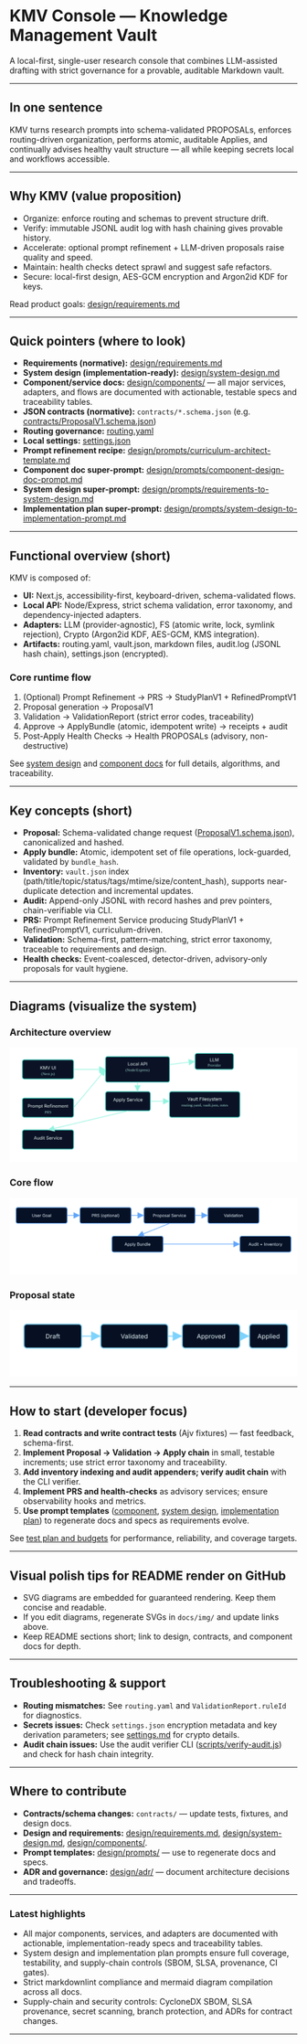# KMV Console — Knowledge Management Vault

A local-first, single-user research console that combines LLM-assisted drafting with strict governance for a provable, auditable Markdown vault.

---

## In one sentence

KMV turns research prompts into schema-validated PROPOSALs, enforces routing-driven organization, performs atomic, auditable Applies, and continually advises healthy vault structure — all while keeping secrets local and workflows accessible.

---

## Why KMV (value proposition)

- Organize: enforce routing and schemas to prevent structure drift.
- Verify: immutable JSONL audit log with hash chaining gives provable history.
- Accelerate: optional prompt refinement + LLM-driven proposals raise quality and speed.
- Maintain: health checks detect sprawl and suggest safe refactors.
- Secure: local-first design, AES-GCM encryption and Argon2id KDF for keys.

Read product goals: [design/requirements.md](design/requirements.md)

---

## Quick pointers (where to look)

- **Requirements (normative):** [design/requirements.md](design/requirements.md)
- **System design (implementation-ready):** [design/system-design.md](design/system-design.md)
- **Component/service docs:** [design/components/](design/components/) — all major services, adapters, and flows are documented with actionable, testable specs and traceability tables.
- **JSON contracts (normative):** `contracts/*.schema.json` (e.g. [contracts/ProposalV1.schema.json](contracts/ProposalV1.schema.json))
- **Routing governance:** [routing.yaml](routing.yaml)
- **Local settings:** [settings.json](settings.json)
- **Prompt refinement recipe:** [design/prompts/curriculum-architect-template.md](design/prompts/curriculum-architect-template.md)
- **Component doc super-prompt:** [design/prompts/component-design-doc-prompt.md](design/prompts/component-design-doc-prompt.md)
- **System design super-prompt:** [design/prompts/requirements-to-system-design.md](design/prompts/requirements-to-system-design.md)
- **Implementation plan super-prompt:** [design/prompts/system-design-to-implementation-prompt.md](design/prompts/system-design-to-implementation-prompt.md)

---

## Functional overview (short)

KMV is composed of:

- **UI:** Next.js, accessibility-first, keyboard-driven, schema-validated flows.
- **Local API:** Node/Express, strict schema validation, error taxonomy, and dependency-injected adapters.
- **Adapters:** LLM (provider-agnostic), FS (atomic write, lock, symlink rejection), Crypto (Argon2id KDF, AES-GCM, KMS integration).
- **Artifacts:** routing.yaml, vault.json, markdown files, audit.log (JSONL hash chain), settings.json (encrypted).

### Core runtime flow

1. (Optional) Prompt Refinement → PRS → StudyPlanV1 + RefinedPromptV1
2. Proposal generation → ProposalV1
3. Validation → ValidationReport (strict error codes, traceability)
4. Approve → ApplyBundle (atomic, idempotent write) → receipts + audit
5. Post-Apply Health Checks → Health PROPOSALs (advisory, non-destructive)

See [system design](design/system-design.md) and [component docs](design/components/) for full details, algorithms, and traceability.

---

## Key concepts (short)

- **Proposal:** Schema-validated change request ([ProposalV1.schema.json](contracts/ProposalV1.schema.json)), canonicalized and hashed.
- **Apply bundle:** Atomic, idempotent set of file operations, lock-guarded, validated by `bundle_hash`.
- **Inventory:** `vault.json` index (path/title/topic/status/tags/mtime/size/content_hash), supports near-duplicate detection and incremental updates.
- **Audit:** Append-only JSONL with record hashes and prev pointers, chain-verifiable via CLI.
- **PRS:** Prompt Refinement Service producing StudyPlanV1 + RefinedPromptV1, curriculum-driven.
- **Validation:** Schema-first, pattern-matching, strict error taxonomy, traceable to requirements and design.
- **Health checks:** Event-coalesced, detector-driven, advisory-only proposals for vault hygiene.

---

## Diagrams (visualize the system)

### Architecture overview

![Architecture overview](docs/img/architecture.svg)

### Core flow

![Core flow](docs/img/flow.svg)

### Proposal state

![Proposal state](docs/img/state.svg)

---

## How to start (developer focus)

1. **Read contracts and write contract tests** (Ajv fixtures) — fast feedback, schema-first.
2. **Implement Proposal → Validation → Apply chain** in small, testable increments; use strict error taxonomy and traceability.
3. **Add inventory indexing and audit appenders; verify audit chain** with the CLI verifier.
4. **Implement PRS and health-checks** as advisory services; ensure observability hooks and metrics.
5. **Use prompt templates** ([component](design/prompts/component-design-doc-prompt.md), [system design](design/prompts/requirements-to-system-design.md), [implementation plan](design/prompts/system-design-to-implementation-prompt.md)) to regenerate docs and specs as requirements evolve.

See [test plan and budgets](design/system-design.md#10-performance-engineering--test-plan) for performance, reliability, and coverage targets.

---

## Visual polish tips for README render on GitHub

- SVG diagrams are embedded for guaranteed rendering. Keep them concise and readable.
- If you edit diagrams, regenerate SVGs in `docs/img/` and update links above.
- Keep README sections short; link to design, contracts, and component docs for depth.

---

## Troubleshooting & support

- **Routing mismatches:** See `routing.yaml` and `ValidationReport.ruleId` for diagnostics.
- **Secrets issues:** Check `settings.json` encryption metadata and key derivation parameters; see [settings.md](design/components/settings.md) for crypto details.
- **Audit chain issues:** Use the audit verifier CLI ([scripts/verify-audit.js](scripts/verify-audit.js)) and check for hash chain integrity.

---

## Where to contribute

- **Contracts/schema changes:** `contracts/` — update tests, fixtures, and design docs.
- **Design and requirements:** [design/requirements.md](design/requirements.md), [design/system-design.md](design/system-design.md), [design/components/](design/components/).
- **Prompt templates:** [design/prompts/](design/prompts/) — use to regenerate docs and specs.
- **ADR and governance:** [design/adr/](design/adr/) — document architecture decisions and tradeoffs.

---

### Latest highlights

- All major components, services, and adapters are documented with actionable, implementation-ready specs and traceability tables.
- System design and implementation plan prompts ensure full coverage, testability, and supply-chain controls (SBOM, SLSA, provenance, CI gates).
- Strict markdownlint compliance and mermaid diagram compilation across all docs.
- Supply-chain and security controls: CycloneDX SBOM, SLSA provenance, secret scanning, branch protection, and ADRs for contract changes.

---
